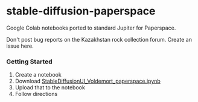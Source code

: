 # stable-diffusion-paperspace

Google Colab notebooks ported to standard Jupiter for Paperspace.

Don't post bug reports on the Kazakhstan rock collection forum. Create an issue here.



### Getting Started

1. Create a notebook
2. Download [StableDiffusionUI_Voldemort_paperspace.ipynb](https://github.com/Engineer-of-Stuff/stable-diffusion-paperspace/blob/main/StableDiffusionUI_Voldemort_paperspace.ipynb)
3. Upload that to the notebook
4. Follow directions
